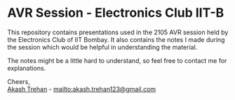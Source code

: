 # AVR Session - Electronics Club IIT-B

This repository contains presentations used in the 2105 AVR session held by the Electronics Club of IIT Bombay. It also contains the notes I made during the session which would be helpful in understanding the material.

The notes might be a little hard to understand, so feel free to contact me for explanations.

Cheers,<br/>
[Akash Trehan](https://github.com/CodeMaxx) - <mailto:akash.trehan123@gmail.com>